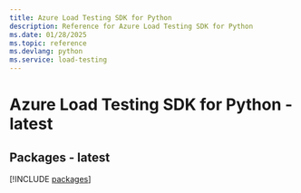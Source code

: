 ```yaml
---
title: Azure Load Testing SDK for Python
description: Reference for Azure Load Testing SDK for Python
ms.date: 01/28/2025
ms.topic: reference
ms.devlang: python
ms.service: load-testing
---
```

# Azure Load Testing SDK for Python - latest

## Packages - latest
[!INCLUDE [packages](load-testing-index.md)]